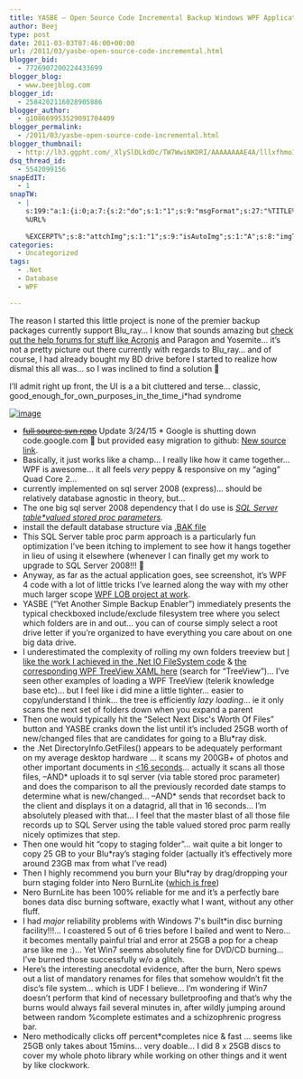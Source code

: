 ```yaml
---
title: YASBE – Open Source Code Incremental Backup Windows WPF Application
author: Beej
type: post
date: 2011-03-03T07:46:00+00:00
url: /2011/03/yasbe-open-source-code-incremental.html
blogger_bid:
  - 7726907200224433699
blogger_blog:
  - www.beejblog.com
blogger_id:
  - 2584202116028905886
blogger_author:
  - g108669953529091704409
blogger_permalink:
  - /2011/03/yasbe-open-source-code-incremental.html
blogger_thumbnail:
  - http://lh3.ggpht.com/_XlySlDLkdOc/TW7WwiNKDRI/AAAAAAAAE4A/lllxfhmoIlQ/image_thumb%5B7%5D.png?imgmax=800
dsq_thread_id:
  - 5542099156
snapEdIT:
  - 1
snapTW:
  - |
    s:199:"a:1:{i:0;a:7:{s:2:"do";s:1:"1";s:9:"msgFormat";s:27:"%TITLE%
    %URL%
    
    %EXCERPT%";s:8:"attchImg";s:1:"1";s:9:"isAutoImg";s:1:"A";s:8:"imgToUse";s:0:"";s:9:"isAutoURL";s:1:"A";s:8:"urlToUse";s:0:"";}}";
categories:
  - Uncategorized
tags:
  - .Net
  - Database
  - WPF

---
```

The reason I started this little project is none of the premier backup packages currently support Blu_ray… I know that sounds amazing but [check out the help forums for stuff like Acronis][1] and Paragon and Yosemite… it’s not a pretty picture out there currently with regards to Blu_ray… and of course, I had already bought my BD drive before I started to realize how dismal this all was… so I was inclined to find a solution 🙂

I’ll admit right up front, the UI is a a bit cluttered and terse… classic, good_enough_for_own_purposes_in_the_time_i*had syndrome

[![image][2]][3]

  * <strike><a href="http://code.google.com/p/yasbe/source/browse/#svn%2Ftrunk%2FApp%253Fstate%253Dclosed" target="_blank">full source svn repo</a></strike> Update 3/24/15 * Google is shutting down code.google.com 🙁 but provided easy migration to github: [New source link][4].
  * Basically, it just works like a champ… I really like how it came together… WPF is awesome… it all feels _very_ peppy & responsive on my “aging” Quad Core 2…
  * currently implemented on sql server 2008 (express)… should be relatively database agnostic in theory, but…
  * The one big sql server 2008 dependency that I do use is _[SQL Server table*valued stored proc parameters][5]._
  * install the default database structure via [.BAK file][6]
  * This SQL Server table proc parm approach is a particularly fun optimization I’ve been itching to implement to see how it hangs together in lieu of using it elsewhere (whenever I can finally get my work to upgrade to SQL Server 2008!!! 🙂
  * Anyway, as far as the actual application goes, see screenshot, it’s WPF 4 code with a lot of little tricks I’ve learned along the way with my other much larger scope [WPF LOB project at work][7].
  * YASBE (“Yet Another Simple Backup Enabler”) immediately presents the typical checkboxed include/exclude filesystem tree where you select which folders are in and out… you can of course simply select a root drive letter if you’re organized to have everything you care about on one big data drive.
  * I underestimated the complexity of rolling my own folders treeview but [I like the work I achieved in the .Net IO FileSystem code][8] & [the corresponding WPF TreeView XAML here][9] (search for “TreeView”)… I’ve seen other examples of loading a WPF TreeView (telerik knowledge base etc)… but I feel like i did mine a little tighter… easier to copy/understand I think… the tree is efficiently _lazy loading_… ie it only scans the next set of folders down when you expand a parent
  * Then one would typically hit the “Select Next Disc's Worth Of Files” button and YASBE cranks down the list until it’s included 25GB worth of new/changed files that are candidates for going to a Blu*ray disk.
  * the .Net DirectoryInfo.GetFiles() appears to be adequately performant on my average desktop hardware … it scans my 200GB+ of photos and other important documents in <u><16 seconds</u>… actually it scans all those files, –AND\* uploads it to sql server (via table stored proc parameter) and does the comparison to all the previously recorded date stamps to determine what is new/changed… –AND\* sends that recordset back to the client and displays it on a datagrid, all that in 16 seconds… I’m absolutely pleased with that… I feel that the master blast of all those file records up to SQL Server using the table valued stored proc parm really nicely optimizes that step.
  * Then one would hit “copy to staging folder”… wait quite a bit longer to copy 25 GB to your Blu*ray’s staging folder (actually it’s effectively more around 23GB max from what I’ve read)
  * Then I highly recommend you burn your Blu*ray by drag/dropping your burn staging folder into Nero BurnLite ([which is free][10])
  * Nero BurnLite has been 100% reliable for me and it’s a perfectly bare bones data disc burning software, exactly what I want, without any other fluff.
  * I had _major_ reliability problems with Windows 7's built*in disc burning facility!!!… I coastered 5 out of 6 tries before I bailed and went to Nero… it becomes mentally painful trial and error at 25GB a pop for a cheap arse like me :)… Yet Win7 seems absolutely fine for DVD/CD burning… I’ve burned those successfully w/o a glitch.
  * Here’s the interesting anecdotal evidence, after the burn, Nero spews out a list of mandatory renames for files that somehow wouldn’t fit the disc’s file system… which is UDF I believe… I’m wondering if Win7 doesn’t perform that kind of necessary bulletproofing and that’s why the burns would always fail several minutes in, after wildly jumping around between random %complete estimates and a schizophrenic progress bar.
  * Nero methodically clicks off percent*completes nice & fast … seems like 25GB only takes about 15mins… very doable… I did 8 x 25GB discs to cover my whole photo library while working on other things and it went by like clockwork.

 [1]: http://forum.acronis.com/forum/14860
 [2]: http://lh3.ggpht.com/_XlySlDLkdOc/TW7WwiNKDRI/AAAAAAAAE4A/lllxfhmoIlQ/image_thumb%5B7%5D.png?imgmax=800 "image"
 [3]: http://lh5.ggpht.com/_XlySlDLkdOc/TW7WvBi6lOI/AAAAAAAAE38/sca1Hz*yjqs/s1600*h/image%5B13%5D.png
 [4]: https://github.com/Beej126/yasbe/
 [5]: /2011/12/sql*server*table*valued*stored.html
 [6]: http://code.google.com/p/yasbe/source/browse/#svn%2Ftrunk%2FDB
 [7]: /2010/10/wpf*net*40*application*framework.html
 [8]: http://code.google.com/p/yasbe/source/browse/trunk/App/FileSystemNode.cs
 [9]: http://code.google.com/p/yasbe/source/browse/trunk/App/MainWindow.xaml
 [10]: http://www.nero.com/eng/downloads*nbl*free.php